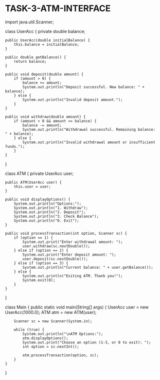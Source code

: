 # TASK-3-ATM-INTERFACE

import java.util.Scanner;

class UserAcc {
    private double balance;

    public UserAcc(double initialBalance) {
        this.balance = initialBalance;
    }

    public double getBalance() {
        return balance;
    }

    public void deposit(double amount) {
        if (amount > 0) {
            balance += amount;
            System.out.println("Deposit successful. New balance: " + balance);
        } else {
            System.out.println("Invalid deposit amount.");
        }
    }

    public void withdraw(double amount) {
        if (amount > 0 && amount <= balance) {
            balance -= amount;
            System.out.println("Withdrawal successful. Remaining balance: " + balance);
        } else {
            System.out.println("Invalid withdrawal amount or insufficient funds.");
        }
    }
}

class ATM {
    private UserAcc user;

    public ATM(UserAcc user) {
        this.user = user;
    }

    public void displayOptions() {
        System.out.println("Options:");
        System.out.println("1. Withdraw");
        System.out.println("2. Deposit");
        System.out.println("3. Check Balance");
        System.out.println("0. Exit");
    }

    public void processTransaction(int option, Scanner sc) {
        if (option == 1) {
            System.out.print("Enter withdrawal amount: ");
            user.withdraw(sc.nextDouble());
        } else if (option == 2) {
            System.out.print("Enter deposit amount: ");
            user.deposit(sc.nextDouble());
        } else if (option == 3) {
            System.out.println("Current balance: " + user.getBalance());
        } else {
            System.out.println("Exiting ATM. Thank you!");
            System.exit(0);
        }
    }
}

class Main {
    public static void main(String[] args) {
        UserAcc user = new UserAcc(1000.0);
        ATM atm = new ATM(user);

        Scanner sc = new Scanner(System.in);

        while (true) {
            System.out.println("\nATM Options:");
            atm.displayOptions();
            System.out.print("Choose an option (1-3, or 0 to exit): ");
            int option = sc.nextInt();

            atm.processTransaction(option, sc);
        }
    }
}

